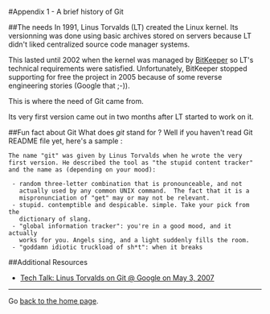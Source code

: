 #Appendix 1 - A brief history of Git

##The needs
In 1991, Linus Torvalds (LT) created the Linux kernel. Its versionning was done using basic archives stored on servers because LT didn't liked centralized source code manager systems.

This lasted until 2002 when the kernel was managed by [BitKeeper](https://en.wikipedia.org/wiki/BitKeeper) so LT's technical requirements were satisfied. Unfortunately, BitKeeper stopped supporting for free the project in 2005 because of some reverse engineering stories (Google that ;-)).

This is where the need of Git came from.

Its very first version came out in two months after LT started to work on it.

##Fun fact about Git
What does _git_ stand for ? Well if you haven't read Git README file yet, here's a sample :

```
The name "git" was given by Linus Torvalds when he wrote the very
first version. He described the tool as "the stupid content tracker"
and the name as (depending on your mood):

 - random three-letter combination that is pronounceable, and not
   actually used by any common UNIX command.  The fact that it is a
   mispronunciation of "get" may or may not be relevant.
 - stupid. contemptible and despicable. simple. Take your pick from the
   dictionary of slang.
 - "global information tracker": you're in a good mood, and it actually
   works for you. Angels sing, and a light suddenly fills the room.
 - "goddamn idiotic truckload of sh*t": when it breaks
 ```

##Additional Resources
 - [Tech Talk: Linus Torvalds on Git @ Google on May 3, 2007](https://www.youtube.com/watch?v=4XpnKHJAok8)

 ---

 Go [back to the home page](../README.MD).
